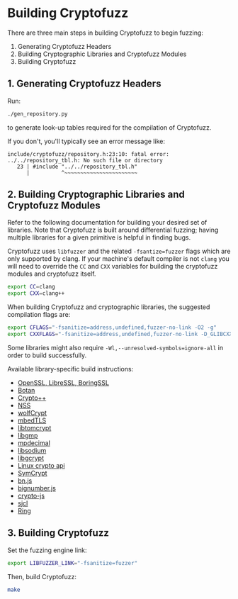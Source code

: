 # Building Cryptofuzz

There are three main steps in building Cryptofuzz to begin fuzzing:

 1. Generating Cryptofuzz Headers
 2. Building Cryptographic Libraries and Cryptofuzz Modules
 3. Building Cryptofuzz

## 1. Generating Cryptofuzz Headers

Run:

```sh
./gen_repository.py
```

to generate look-up tables required for the compilation of Cryptofuzz.

If you don't, you'll typically see an error message like:

    include/cryptofuzz/repository.h:23:10: fatal error: ../../repository_tbl.h: No such file or directory
       23 | #include "../../repository_tbl.h"
          |          ^~~~~~~~~~~~~~~~~~~~~~~~

## 2. Building Cryptographic Libraries and Cryptofuzz Modules

Refer to the following documentation for building your desired set of
libraries. Note that Cryptofuzz is built around differential fuzzing;
having multiple libraries for a given primitive is helpful in finding
bugs.

Cryptofuzz uses `libfuzzer` and the related `-fsantize=fuzzer` flags
which are only supported by clang. If your machine's default compiler
is not `clang` you will need to override the `CC` and `CXX` variables
for building the cryptofuzz modules and cryptofuzz itself.

```sh
export CC=clang
export CXX=clang++
```

When building Cryptofuzz and cryptographic libraries, the suggested
compilation flags are:

```sh
export CFLAGS="-fsanitize=address,undefined,fuzzer-no-link -O2 -g"
export CXXFLAGS="-fsanitize=address,undefined,fuzzer-no-link -D_GLIBCXX_DEBUG -O2 -g"
```

Some libraries might also require `-Wl,--unresolved-symbols=ignore-all` in
order to build successfully.

Available library-specific build instructions:

 - [OpenSSL, LibreSSL, BoringSSL](openssl.md)
 - [Botan](botan.md)
 - [Crypto++](cryptopp.md)
 - [NSS](nss.md)
 - [wolfCrypt](wolfcrypt.md)
 - [mbedTLS](mbedtls.md)
 - [libtomcrypt](libtomcrypt.md)
 - [libgmp](libgmp.md)
 - [mpdecimal](mpdecimal.md)
 - [libsodium](libsodium.md)
 - [libgcrypt](libgcrypt.md)
 - [Linux crypto api](linux.md)
 - [SymCrypt](symcrypt.md)
 - [bn.js](bn.js.md)
 - [bignumber.js](bignumber.js.md)
 - [crypto-js](crypto-js.md)
 - [sjcl](sjcl.md)
 - [Ring](ring.md)

## 3. Building Cryptofuzz

Set the fuzzing engine link:

```sh
export LIBFUZZER_LINK="-fsanitize=fuzzer"
```

Then, build Cryptofuzz:

```sh
make
```

